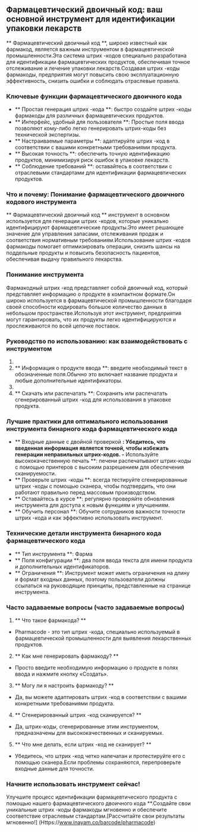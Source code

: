 ## Фармацевтический двоичный код: ваш основной инструмент для идентификации упаковки лекарств

** Фармацевтический двоичный код **, широко известный как фармакод, является важным инструментом в фармацевтической промышленности.Эта система штрих -кодов специально разработана для идентификации фармацевтических продуктов, обеспечивая точное отслеживание и лечение упаковки лекарств.Создавая штрих -коды фармакоды, предприятия могут повысить свою эксплуатационную эффективность, снизить ошибки и соблюдать отраслевые правила.

### Ключевые функции фармацевтического двоичного кода
- ** Простая генерация штрих -кода **: быстро создайте штрих -коды фармакоды для различных фармацевтических продуктов.
- ** Интерфейс, удобный для пользователя **: Простые поля ввода позволяют кому-либо легко генерировать штрих-коды без технической экспертизы.
- ** Настраиваемые параметры **: адаптируйте штрих -код в соответствии с вашими конкретными требованиями продукта.
- ** Высокая точность **: обеспечить точную идентификацию продуктов, минимизируя риск ошибок в упаковке лекарств.
- ** Соблюдение требований **: оставайтесь в соответствии с отраслевыми стандартами для идентификации фармацевтических продуктов.

### Что и почему: Понимание фармацевтического двоичного кодового инструмента

** Фармацевтический двоичный код ** инструмент в основном используется для генерации штрих -кодов, которые уникально идентифицируют фармацевтические продукты.Это имеет решающее значение для управления запасами, отслеживания продаж и соответствия нормативным требованиям.Использование штрих -кодов фармакоды помогает оптимизировать операции, снизить шансы на поддельные продукты и повысить безопасность пациентов, обеспечивая выдачу правильного лекарства.

### Понимание инструмента

Фармакодный штрих -код представляет собой двоичный код, который представляет информацию о продукте в компактном формате.Он широко используется в фармацевтической промышленности благодаря своей способности кодировать большое количество данных в небольшом пространстве.Используя этот инструмент, предприятия могут гарантировать, что их продукты легко идентифицируются и прослеживаются по всей цепочке поставок.

### Руководство по использованию: как взаимодействовать с инструментом

1.
2. ** Информация о продукте ввода **: введите необходимый текст в обозначенные поля.Обычно это включает название продукта и любые дополнительные идентификаторы.
3.
4. ** Скачать или распечатать **: Сохранить или распечатать сгенерированный штрих -код для использования в упаковке продукта.

### Лучшие практики для оптимального использования инструмента бинарного кода фармацевтического кода

- ** Входные данные с двойной проверкой **: Убедитесь, что введенная информация является точной, чтобы избежать генерации неправильных штрих-кодов.
-** Используйте высококачественную печать **: печени распечатывают штрих-коды с помощью принтеров с высоким разрешением для обеспечения сканируемости.
- ** Проверьте штрих -коды **: всегда тестируйте сгенерированные штрих -коды с помощью сканера, чтобы подтвердить, что они работают правильно перед массовым производством.
- ** Оставайтесь в курсе **: регулярно проверяйте обновления инструмента для доступа к новым функциям и улучшениям.
- ** Обучить персонал **: Обучите сотрудников важности точности штрих -кода и как эффективно использовать инструмент.

### Технические детали инструмента бинарного кода фармацевтического кода

- ** Тип инструмента **: Фарма
- ** Поля конфигурации **: два поля ввода текста для имени продукта и дополнительных идентификаторов.
- ** Ограничения **: Инструмент может иметь ограничения на длину и формат входных данных, поэтому пользователи должны ссылаться на руководящие принципы, представленные на странице инструмента.

### Часто задаваемые вопросы (часто задаваемые вопросы)

1. ** Что такое фармакода? **
- Pharmacode - это тип штрих -кода, специально используемый в фармацевтической промышленности для выявления лекарственных продуктов.

2. ** Как мне генерировать фармакоду? **
- Просто введите необходимую информацию о продукте в полях ввода и нажмите кнопку «Создать».

3. ** Могу ли я настроить фармакоду? **
- Да, вы можете адаптировать штрих -код в соответствии с вашими конкретными требованиями продукта.

4. ** Сгенерированный штрих -код сканируется? **
- Да, штрих-коды, сгенерированные этим инструментом, предназначены для высококачественных и сканируемых.

5. ** Что мне делать, если штрих -код не сканирует? **
- Убедитесь, что штрих -код четко напечатан и протестируйте его с помощью сканера.Если проблемы сохраняются, перепроверьте входные данные для точности.

### Начните использовать инструмент сейчас!

Улучшите процесс идентификации фармацевтического продукта с помощью нашего фармацевтического двоичного кода **.Создайте свои уникальные штрих -коды фармакоды мгновенно и обеспечите соответствие отраслевым стандартам.[Рассчитайте свои результаты мгновенно!] (Https://www.inayam.co/barcode/pharmacode)